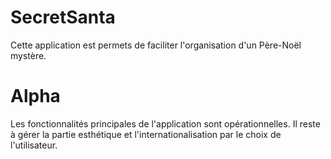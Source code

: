# SecretSanta
Cette application est permets de faciliter l'organisation d'un Père-Noël mystère.

# Alpha
Les fonctionnalités principales de l'application sont opérationnelles.
Il reste à gérer la partie esthétique et l'internationalisation par le choix de l'utilisateur.
